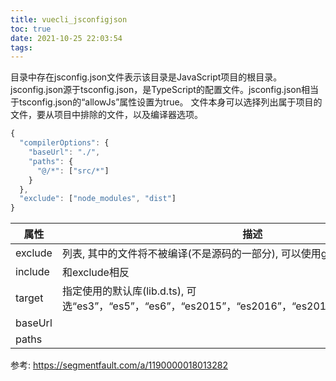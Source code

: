 ```yaml
---
title: vuecli_jsconfigjson
toc: true
date: 2021-10-25 22:03:54
tags:
---
```

目录中存在jsconfig.json文件表示该目录是JavaScript项目的根目录。
jsconfig.json源于tsconfig.json，是TypeScript的配置文件。jsconfig.json相当于tsconfig.json的“allowJs”属性设置为true。
文件本身可以选择列出属于项目的文件，要从项目中排除的文件，以及编译器选项。

```js
{
  "compilerOptions": {
    "baseUrl": "./",
    "paths": {
      "@/*": ["src/*"]
    }
  },
  "exclude": ["node_modules", "dist"]
}
```

属性|描述
--|--
exclude|列表, 其中的文件将不被编译(不是源码的一部分), 可以使用glob语法, 比如`src/**/*`
include|和exclude相反
target|指定使用的默认库(lib.d.ts), 可选“es3”，“es5”，“es6”，“es2015”，“es2016”，“es2017”，“es2018”，“esnext”
baseUrl|
paths|

参考:
https://segmentfault.com/a/1190000018013282